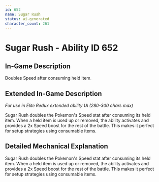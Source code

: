 ```yaml
---
id: 652
name: Sugar Rush
status: ai-generated
character_count: 261
---
```


# Sugar Rush - Ability ID 652

## In-Game Description
Doubles Speed after consuming held item.

## Extended In-Game Description
*For use in Elite Redux extended ability UI (280-300 chars max)*

Sugar Rush doubles the Pokemon's Speed stat after consuming its held item. When a held item is used up or removed, the ability activates and provides a 2x Speed boost for the rest of the battle. This makes it perfect for setup strategies using consumable items.

## Detailed Mechanical Explanation

Sugar Rush doubles the Pokemon's Speed stat after consuming its held item. When a held item is used up or removed, the ability activates and provides a 2x Speed boost for the rest of the battle. This makes it perfect for setup strategies using consumable items.